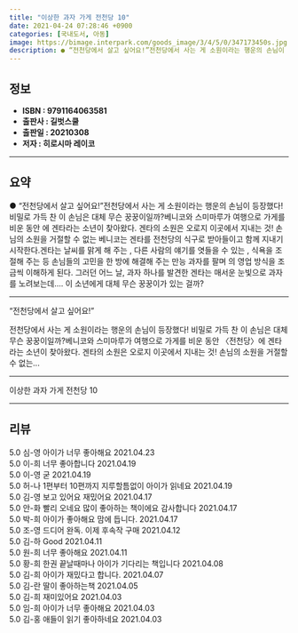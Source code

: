 ```yaml
---
title: "이상한 과자 가게 전천당 10"
date: 2021-04-24 07:28:46 +0900
categories: [국내도서, 아동]
image: https://bimage.interpark.com/goods_image/3/4/5/0/347173450s.jpg
description: ● “전천당에서 살고 싶어요!”전천당에서 사는 게 소원이라는 행운의 손님이 등장했다!비밀로 가득 찬 이 손님은 대체 무슨 꿍꿍이일까?베니코와 스미마루가 여행으로 가게를 비운 동안 에 겐타라는 소년이 찾아왔다. 겐타의 소원은 오로지 이곳에서 지내는 것! 손님의 소원을 거절할 수 없는 베
---
```


## **정보**

- **ISBN : 9791164063581**
- **출판사 : 길벗스쿨**
- **출판일 : 20210308**
- **저자 : 히로시마 레이코**

------



## **요약**

●  “전천당에서 살고 싶어요!”전천당에서 사는 게 소원이라는 행운의 손님이 등장했다!비밀로 가득 찬 이 손님은 대체 무슨 꿍꿍이일까?베니코와 스미마루가 여행으로 가게를 비운 동안 에 겐타라는 소년이 찾아왔다. 겐타의 소원은 오로지 이곳에서 지내는 것! 손님의 소원을 거절할 수 없는 베니코는 겐타를 전천당의 식구로 받아들이고 함께 지내기 시작한다.겐타는 날씨를 맑게 해 주는 , 다른 사람의 얘기를 엿들을 수 있는 , 식욕을 조절해 주는  등 손님들의 고민을 한 방에 해결해 주는 만능 과자를 팔며 의 영업 방식을 조금씩 이해하게 된다. 그러던 어느 날, 과자 하나를 발견한 겐타는 매서운 눈빛으로 과자를 노려보는데…. 이 소년에게 대체 무슨 꿍꿍이가 있는 걸까?

------

“전천당에서 살고 싶어요!”

전천당에서 사는 게 소원이라는 행운의 손님이 등장했다!
비밀로 가득 찬 이 손님은 대체 무슨 꿍꿍이일까?베니코와 스미마루가 여행으로 가게를 비운 동안 〈전천당〉에 겐타라는 소년이 찾아왔다. 겐타의 소원은 오로지 이곳에서 지내는 것! 손님의 소원을 거절할 수 없는... 

------


이상한 과자 가게 전천당 10 

------


## **리뷰** 

5.0 심-영 아이가 너무 좋아해요 2021.04.23 <br/>5.0 이-희 너무 좋아합니다 2021.04.19 <br/>5.0 이-영 굳 2021.04.19 <br/>5.0 허-나 1편부터 10편까지 지루할틈없이 아이가 읽네요 2021.04.19 <br/>5.0 김-영 보고 있어요 재밌어요 2021.04.17 <br/>5.0 안-화 빨리 오네요 
많이  좋아하는  책이에요 
감사합니다  2021.04.17 <br/>5.0 박-희 아이가 좋아해요 맘에 듭니다.  2021.04.17 <br/>5.0 조-영 드디어 완독. 이제 후속작 구매 2021.04.12 <br/>5.0 김-하 Good 2021.04.11 <br/>5.0 원-희 너무 좋아해요 2021.04.11 <br/>5.0 황-희 한권 끝날때마나 아이가 기다리는 책입니다 2021.04.08 <br/>5.0 김-희 아이가 재밌다고 합니다. 2021.04.07 <br/>5.0 김-란 딸이 좋아하는책 2021.04.05 <br/>5.0 김-희 재미있어요 2021.04.03 <br/>5.0 임-희 아이가 너무 좋아해요 2021.04.03 <br/>5.0 김-홍 애들이 읽기 좋아하네요 2021.04.03 <br/>